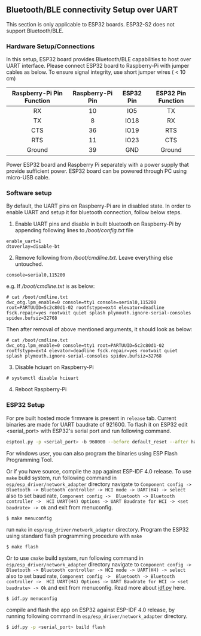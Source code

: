 ## Bluetooth/BLE connectivity Setup over UART
This section is only applicable to ESP32 boards. ESP32-S2 does not support Bluetooth/BLE.

### Hardware Setup/Connections
In this setup, ESP32 board provides Bluetooth/BLE capabilities to host over UART interface. Please connect ESP32 board to Raspberry-Pi with jumper cables as below. To ensure signal integrity, use short jumper wires ( < 10 cm)

| Raspberry-Pi Pin Function | Raspberry-Pi Pin | ESP32 Pin | ESP32 Pin Function |
|:-------:|:--------:|:---------:|:--------:|
| RX | 10 | IO5 | TX |
| TX | 8 | IO18 | RX |
| CTS | 36 | IO19 | RTS |
| RTS | 11 | IO23 | CTS |
| Ground | 39 | GND | Ground |

Power ESP32 board and Raspberry Pi separately with a power supply that provide sufficient power. ESP32 board can be powered through PC using micro-USB cable.

### Software setup
By default, the UART pins on Raspberry-Pi are in disabled state. In order to enable UART and setup it for bluetooth connection, follow below steps.
1. Enable UART pins and disable in built bluetooth on Raspberry-Pi by appending following lines to _/boot/config.txt_ file
```
enable_uart=1
dtoverlay=disable-bt
```
2. Remove following from _/boot/cmdline.txt_. Leave everything else untouched.
```
console=serial0,115200
```
e.g. If _/boot/cmdline.txt_ is as below:
```
# cat /boot/cmdline.txt
dwc_otg.lpm_enable=0 console=tty1 console=serial0,115200 root=PARTUUID=5c2c80d1-02 rootfstype=ext4 elevator=deadline fsck.repair=yes rootwait quiet splash plymouth.ignore-serial-consoles spidev.bufsiz=32768
````
Then after removal of above mentioned arguments, it should look as below:
```
# cat /boot/cmdline.txt
dwc_otg.lpm_enable=0 console=tty1 root=PARTUUID=5c2c80d1-02 rootfstype=ext4 elevator=deadline fsck.repair=yes rootwait quiet splash plymouth.ignore-serial-consoles spidev.bufsiz=32768
```
3. Disable hciuart on Raspberry-Pi
```
# systemctl disable hciuart
```
4. Reboot Raspberry-Pi

### ESP32 Setup

For pre built hosted mode firmware is present in `release` tab. Current binaries are made for UART baudrate of 921600. To flash it on ESP32 edit <serial_port> with ESP32's serial port and run following command.
```sh
esptool.py -p <serial_port> -b 960000 --before default_reset --after hard_reset write_flash --flash_mode dio --flash_freq 40m --flash_size detect 0x8000 partition-table_sdio_uart_v0.3.bin 0x1000 bootloader_sdio_uart_v0.2.bin 0x10000 esp_hosted_firmware_sdio_uart_v0.3.bin
```
For windows user, you can also program the binaries using ESP Flash Programming Tool.

Or if you have source, compile the app against ESP-IDF 4.0 release. To use `make` build system, run following command in `esp/esp_driver/network_adapter` directory navigate to `Component config ->  Bluetooth -> Bluetooth controller -> HCI mode -> UART(H4) -> select` also to set baud rate, `Component config ->  Bluetooth -> Bluetooth controller ->  HCI UART(H4) Options -> UART Baudrate for HCI -> <set baudrate> -> Ok` and exit from menuconfig.
```
$ make menuconfig
```
run `make` in `esp/esp_driver/network_adapter` directory. Program the ESP32 using standard flash programming procedure with `make`
```sh
$ make flash
```
Or to use `cmake` build system, run following command in `esp/esp_driver/network_adapter` directory navigate to `Component config ->  Bluetooth -> Bluetooth controller -> HCI mode -> UART(H4) -> select`  also to set baud rate, `Component config ->  Bluetooth -> Bluetooth controller ->  HCI UART(H4) Options -> UART Baudrate for HCI -> <set baudrate> -> Ok` and exit from menuconfig. Read more about [idf.py](https://docs.espressif.com/projects/esp-idf/en/latest/esp32/api-guides/build-system.html#using-the-build-system) here.
```
$ idf.py menuconfig
```
compile and flash the app on ESP32 against ESP-IDF 4.0 release, by running following command in `esp/esp_driver/network_adapter` directory.

```sh
$ idf.py -p <serial_port> build flash
```
